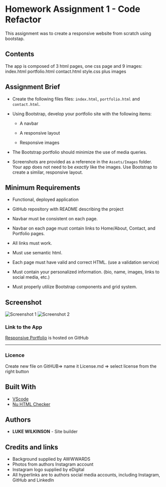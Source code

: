 # Homework Assignment 1 - Code Refactor 
This assignment was to create a responsive website from scratch using bootstap.

## Contents
<p>
The app is composed of 3 html pages, one css page and 9 images: 
index.html portfolio.html contact.html style.css plus images
</p>

## Assignment Brief
<p>

* Create the following files files: `index.html`, `portfolio.html` and `contact.html`.

* Using Bootstrap, develop your portfolio site with the following items:

   * A navbar

   * A responsive layout

   * Responsive images

* The Bootstrap portfolio should minimize the use of media queries.

* Screenshots are provided as a reference in the `Assets/Images` folder. Your app does not need to be _exactly_ like the images. Use Bootstrap to create a similar, responsive layout.
</p>

## Minimum Requirements
<p>
    
* Functional, deployed application

* GitHub repository with README describing the project

* Navbar must be consistent on each page.

* Navbar on each page must contain links to Home/About, Contact, and Portfolio pages.

* All links must work.

* Must use semantic html.

* Each page must have valid and correct HTML. (use a validation service)

* Must contain your personalized information. (bio, name, images, links to social media, etc.)

* Must properly utilize Bootstrap components and grid system.
</p>

## Screenshot
![Screenshot 1](https://github.com/DukeWilki/homework02/blob/assets/img/about-page.JPG)
![Screenshot 2](https://github.com/DukeWilki/homework02/blob/assets/img/m.about-page)


### Link to the App
<a href="/index.html">Responsive Portfolio</a> is hosted on GitHub<hr>

### Licence
Create new file on GitHUB=> name it License.md => select license from the right button

## Built With
* [VScode](https://code.visualstudio.com/)
* [Nu HTML Checker](https://validator.w3.org/)

## Authors
* **LUKE WILKINSON** - Site builder

## Credits and links
* Background supplied by AWWWARDS
* Photos from authors Instagram account
* Instagram logo supplied by eDigital
* All hyperlinks are to authors social media accounts, including Instagram, GitHub and LinkedIn

